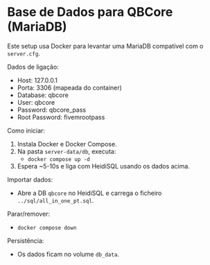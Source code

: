 # Base de Dados para QBCore (MariaDB)

Este setup usa Docker para levantar uma MariaDB compatível com o `server.cfg`.

Dados de ligação:
- Host: 127.0.0.1
- Porta: 3306 (mapeada do container)
- Database: qbcore
- User: qbcore
- Password: qbcore_pass
- Root Password: fivemrootpass

Como iniciar:
1. Instala Docker e Docker Compose.
2. Na pasta `server-data/db`, executa:
   - `docker compose up -d`
3. Espera ~5-10s e liga com HeidiSQL usando os dados acima.

Importar dados:
- Abre a DB `qbcore` no HeidiSQL e carrega o ficheiro `../sql/all_in_one_pt.sql`.

Parar/remover:
- `docker compose down`

Persistência:
- Os dados ficam no volume `db_data`.